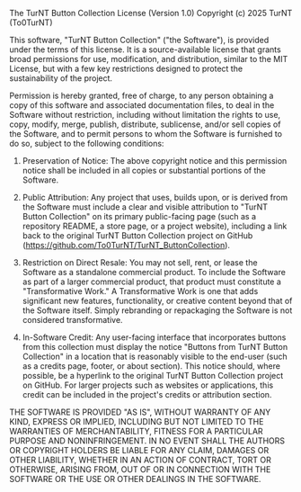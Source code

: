 The TurNT Button Collection License (Version 1.0)
Copyright (c) 2025 TurNT (To0TurNT)

This software, "TurNT Button Collection" ("the Software"), is provided under the terms of this license. It is a source-available license that grants broad permissions for use, modification, and distribution, similar to the MIT License, but with a few key restrictions designed to protect the sustainability of the project.

Permission is hereby granted, free of charge, to any person obtaining a copy of this software and associated documentation files, to deal in the Software without restriction, including without limitation the rights to use, copy, modify, merge, publish, distribute, sublicense, and/or sell copies of the Software, and to permit persons to whom the Software is furnished to do so, subject to the following conditions:

1. Preservation of Notice: The above copyright notice and this permission notice shall be included in all copies or substantial portions of the Software.

2. Public Attribution: Any project that uses, builds upon, or is derived from the Software must include a clear and visible attribution to "TurNT Button Collection" on its primary public-facing page (such as a repository README, a store page, or a project website), including a link back to the original TurNT Button Collection project on GitHub (https://github.com/To0TurNT/TurNT_ButtonCollection).

3. Restriction on Direct Resale: You may not sell, rent, or lease the Software as a standalone commercial product. To include the Software as part of a larger commercial product, that product must constitute a "Transformative Work." A Transformative Work is one that adds significant new features, functionality, or creative content beyond that of the Software itself. Simply rebranding or repackaging the Software is not considered transformative.

4. In-Software Credit: Any user-facing interface that incorporates buttons from this collection must display the notice "Buttons from TurNT Button Collection" in a location that is reasonably visible to the end-user (such as a credits page, footer, or about section). This notice should, where possible, be a hyperlink to the original TurNT Button Collection project on GitHub. For larger projects such as websites or applications, this credit can be included in the project's credits or attribution section.

THE SOFTWARE IS PROVIDED "AS IS", WITHOUT WARRANTY OF ANY KIND, EXPRESS OR IMPLIED, INCLUDING BUT NOT LIMITED TO THE WARRANTIES OF MERCHANTABILITY, FITNESS FOR A PARTICULAR PURPOSE AND NONINFRINGEMENT. IN NO EVENT SHALL THE AUTHORS OR COPYRIGHT HOLDERS BE LIABLE FOR ANY CLAIM, DAMAGES OR OTHER LIABILITY, WHETHER IN AN ACTION OF CONTRACT, TORT OR OTHERWISE, ARISING FROM, OUT OF OR IN CONNECTION WITH THE SOFTWARE OR THE USE OR OTHER DEALINGS IN THE SOFTWARE.
